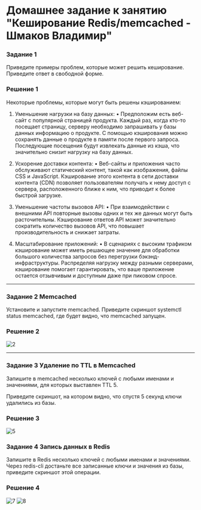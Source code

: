 # Домашнее задание к занятию "Кеширование Redis/memcached - Шмаков Владимир"

### Задание 1
Приведите примеры проблем, которые может решить кеширование.
Приведите ответ в свободной форме.

### Решение 1
Некоторые проблемы, которые могут быть решены кэшированием:

1. Уменьшение нагрузки на базу данных:
•	Предположим есть веб-сайт с популярной страницей продукта. Каждый раз, когда кто-то посещает страницу, серверу необходимо запрашивать у базы данных информацию о продукте. С помощью кэширования можно сохранять данные о продукте в памяти после первого запроса. Последующие посещения будут извлекать данные из кэша, что значительно снизит нагрузку на базу данных.

2. Ускорение доставки контента:
•	Веб-сайты и приложения часто обслуживают статический контент, такой как изображения, файлы CSS и JavaScript. Кэширование этого контента в сети доставки контента (CDN) позволяет пользователям получать к нему доступ с сервера, расположенного ближе к ним, что приводит к более быстрой загрузке.

3. Уменьшение частоты вызовов API:
•	При взаимодействии с внешними API повторные вызовы одних и тех же данных могут быть расточительны. Кэширование ответов API может значительно сократить количество вызовов API, что повышает производительность и снижает затраты.

4. Масштабирование приложений:
•	В сценариях с высоким трафиком кэширование может иметь решающее значение для обработки большого количества запросов без перегрузки бэкэнд-инфраструктуры. Распределяя нагрузку между разными серверами, кэширование помогает гарантировать, что ваше приложение остается отзывчивым и доступным даже при пиковом спросе.

---

### Задание 2 Memcached
Установите и запустите memcached.
Приведите скриншот systemctl status memcached, где будет видно, что memcached запущен.

### Решение 2
![2](https://github.com/user-attachments/assets/12687874-9b84-4e0e-bd7b-0e6fb63056d7)

---

### Задание 3 Удаление по TTL в Memcached
Запишите в memcached несколько ключей с любыми именами и значениями, для которых выставлен TTL 5.

Приведите скриншот, на котором видно, что спустя 5 секунд ключи удалились из базы.

### Решение 3
![5](https://github.com/user-attachments/assets/25c3917b-c008-4279-a733-299f93052dc0)

### Задание 4 Запись данных в Redis
Запишите в Redis несколько ключей с любыми именами и значениями.
Через redis-cli достаньте все записанные ключи и значения из базы, приведите скриншот этой операции.

### Решение 4
![7](https://github.com/user-attachments/assets/8276c70a-f0aa-4a97-9fd5-9a867bfccb2f)
![8](https://github.com/user-attachments/assets/cdd0b649-dc93-4e71-a5aa-328cde81ade6)
